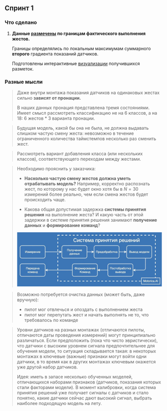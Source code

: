 ## Спринт 1

### Что сделано

1. **Данные [размечены](https://github.com/sidorov-works/motorica-gestures/tree/main/fig/marked) по границам фактического выполнения жестов.** 

   Границы определялись по локальным максимумам суммарного **второго** градиента показаний датчиков.

   Подготовлены интерактивные [визуализации](https://github.com/sidorov-works/motorica-gestures/tree/main/fig) получившихся разметок.

### Разные мысли

> Даже внутри монтажа показания датчиков на одинаковых жестах сильно **зависят от пронации.** 
>
> В наших данных пронация представлена тремя состояниями. Имеет смысл рассмотреть классификацию не на 6 классов, а на 18: 6 жестов * 3 варианта пронации.

> Будущая модель, какой бы она не была, не должна выдавать слишком частую смену жеста: невозможно в течение ограниченного количества таймстемпов несколько раз сменить жест.

> Рассмотреть вариант добавления класса (или нескольких классов), соответствующего переходам между жестами.

> Необходимо прояснить у заказчика: 
>
> - **Насколько частую смену жестов должна уметь отрабатывать модель?** Например, корректно распознать жест, по которому у нас будет окно хотя бы в $N=30$ измерений более реально, чем если смена жестов будет происходить чаще.
>
> - Какова общая допустимая задержка **системы принятия решения** на выполнение жеста? И какую часть от этой задержки в системе принятия решения занимают **получение данных** и **формирование команд**?
>
> ![Система принятия решений](img/decision-making-system.png)

> Возможно потребуется очистка данных (может быть, даже вручную): 
> - пилот мог отвлечься и опоздать с выполнением жеста
> - пилот мог перепутать жест и начать выполнять не то, что требовалось по команде

> Уровни датчиков на разных монтажах (отличаются пилоты, отличаются даты проведения измерений) могут принципиально различаться. Если предположить (пока что чисто эвристически), что датчики с высоким уровнем сигнала предпочтительнее для обучения модели, то ситуация складывается такая: в некоторых монтажах в ключевые (важные) признаки могут войти одни датчики, в то время как в других монтажах ключевым окажется уже другой набор датчиков.
>
> Идея: иметь в запасе несколько обученных моделей, отличающихся наборами признаков (датчиков, показания которых стали факторами модели). В момент калибровки, когда система принятия решений уже получает сигналы с датчиков и стало понятно, какие датчики сейчас дают высокий сигнал, выбрать наиболее подходящую модель на лету.